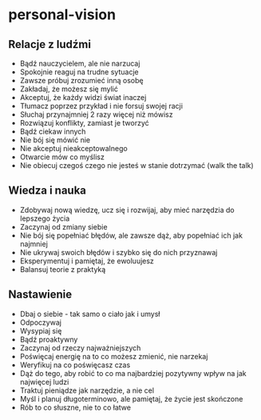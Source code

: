 # personal-vision

## Relacje z ludźmi
* Bądź nauczycielem, ale nie narzucaj
* Spokojnie reaguj na trudne sytuacje
* Zawsze próbuj zrozumieć inną osobę
* Zakładaj, że możesz się mylić
* Akceptuj, że każdy widzi świat inaczej
* Tłumacz poprzez przykład i nie forsuj swojej racji
* Słuchaj przynajmniej 2 razy więcej niż mówisz
* Rozwiązuj konflikty, zamiast je tworzyć
* Bądź ciekaw innych
* Nie bój się mówić nie
* Nie akceptuj nieakceptowalnego
* Otwarcie mów co myślisz
* Nie obiecuj czegoś czego nie jesteś w stanie dotrzymać (walk the talk)

## Wiedza i nauka
* Zdobywaj nową wiedzę, ucz się i rozwijaj, aby mieć narzędzia do lepszego życia
* Zaczynaj od zmiany siebie
* Nie bój się popełniać błędów, ale zawsze dąż, aby popełniać ich jak najmniej
* Nie ukrywaj swoich błędów i szybko się do nich przyznawaj
* Eksperymentuj i pamiętaj, że ewoluujesz
* Balansuj teorie z praktyką

## Nastawienie
* Dbaj o siebie - tak samo o ciało jak i umysł
* Odpoczywaj
* Wysypiaj się
* Bądź proaktywny
* Zaczynaj od rzeczy najważniejszych
* Poświęcaj energię na to co możesz zmienić, nie narzekaj
* Weryfikuj na co poświęcasz czas
* Dąż do tego, aby robić to co ma najbardziej pozytywny wpływ na jak najwięcej ludzi
* Traktuj pieniądze jak narzędzie, a nie cel
* Myśl i planuj długoterminowo, ale pamiętaj, że życie jest skończone
* Rób to co słuszne, nie to co łatwe
